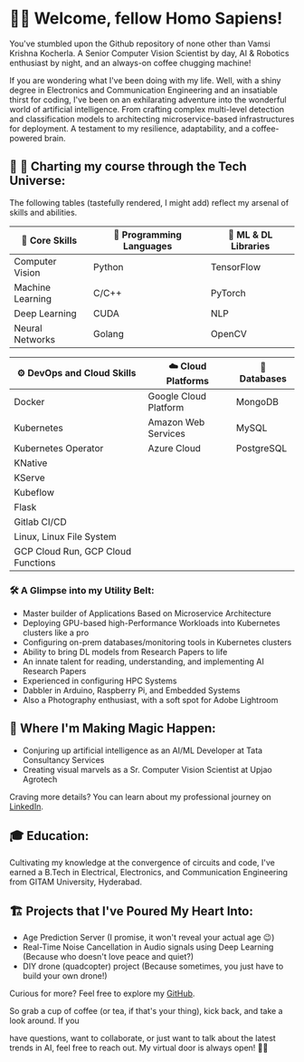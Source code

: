 # 👋👋 Welcome, fellow Homo Sapiens! 

You've stumbled upon the Github repository of none other than Vamsi Krishna Kocherla. A Senior Computer Vision Scientist by day, AI & Robotics enthusiast by night, and an always-on coffee chugging machine!

If you are wondering what I've been doing with my life. Well, with a shiny degree in Electronics and Communication Engineering and an insatiable thirst for coding, I've been on an exhilarating adventure into the wonderful world of artificial intelligence. From crafting complex multi-level detection and classification models to architecting microservice-based infrastructures for deployment. A testament to my resilience, adaptability, and a coffee-powered brain.

## 🚀 🌌 Charting my course through the Tech Universe:

The following tables (tastefully rendered, I might add) reflect my arsenal of skills and abilities.

| 💪 Core Skills | 🚀 Programming Languages | 🔮 ML & DL Libraries |
| ----------- | -------------------- | ----------------- |
| Computer Vision | Python | TensorFlow |
| Machine Learning | C/C++ | PyTorch |
| Deep Learning | CUDA | NLP |
| Neural Networks | Golang | OpenCV |

| ⚙️ DevOps and Cloud Skills | ☁️ Cloud Platforms | 💽 Databases |
| ----------------------- | -------------- | ---------- |
| Docker | Google Cloud Platform | MongoDB |
| Kubernetes | Amazon Web Services | MySQL |
| Kubernetes Operator | Azure Cloud | PostgreSQL |
| KNative |  |  |
| KServe |  |  |
| Kubeflow |  |  |
| Flask |  |  |
| Gitlab CI/CD |  |  |
| Linux, Linux File System |  |  |
| GCP Cloud Run, GCP Cloud Functions |  |  |

### 🛠️ A Glimpse into my Utility Belt:

- Master builder of Applications Based on Microservice Architecture
- Deploying GPU-based high-Performance Workloads into Kubernetes clusters like a pro
- Configuring on-prem databases/monitoring tools in Kubernetes clusters
- Ability to bring DL models from Research Papers to life
- An innate talent for reading, understanding, and implementing AI Research Papers
- Experienced in configuring HPC Systems
- Dabbler in Arduino, Raspberry Pi, and Embedded Systems
- Also a Photography enthusiast, with a soft spot for Adobe Lightroom

## 🏢  Where I'm Making Magic Happen:

- Conjuring up artificial intelligence as an AI/ML Developer at Tata Consultancy Services
- Creating visual marvels as a Sr. Computer Vision Scientist at Upjao Agrotech

Craving more details? You can learn about my professional journey on [LinkedIn](https://www.linkedin.com/in/vamsi-krishna-kocherla-46941a16a/).

## 🎓 Education:

Cultivating my knowledge at the convergence of circuits and code, I've earned a B.Tech in Electrical, Electronics, and Communication Engineering from GITAM University, Hyderabad.

## 🏗️ Projects that I've Poured My Heart Into:

- Age Prediction Server (I promise, it won't reveal your actual age 😉)
- Real-Time Noise Cancellation in Audio signals using Deep Learning (Because who doesn't love peace and quiet?)
- DIY drone (quadcopter) project (Because sometimes, you just have to build your own drone!)

Curious for more? Feel free to explore my [GitHub](https://github.com/VamsiKrishna1211).

So grab a cup of coffee (or tea, if that's your thing), kick back, and take a look around. If you

 have questions, want to collaborate, or just want to talk about the latest trends in AI, feel free to reach out. My virtual door is always open! 👋👋
